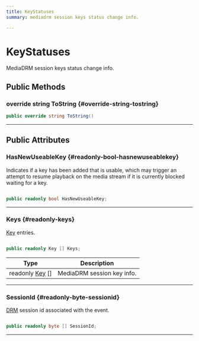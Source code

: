 ```yaml
---
title: KeyStatuses
summary: mediadrm session keys status change info. 

---
```


# KeyStatuses




MediaDRM session keys status change info.   





## Public Methods

### override string ToString {#override-string-tostring}

```csharp
public override string ToString()
```






-----------

## Public Attributes

### HasNewUseableKey {#readonly-bool-hasnewuseablekey}

Indicates if a key has been added that is usable, which may trigger an attempt to resume playback on the media stream if it is currently blocked waiting for a key. 

```csharp

public readonly bool HasNewUseableKey;

```






-----------

### Keys {#readonly-keys}

[Key](/unity-api/api/UnityEngine.XR.MagicLeap/MLMedia/Player/Track/DRM/UnityEngine.XR.MagicLeap.MLMedia.Player.Track.DRM.Key.md) entries. 

```csharp

public readonly Key [] Keys;

```

| Type | Description  | 
|--|--|
| readonly [Key](/unity-api/api/UnityEngine.XR.MagicLeap/MLMedia/Player/Track/DRM/UnityEngine.XR.MagicLeap.MLMedia.Player.Track.DRM.Key.md) [] | MediaDRM session key info.  |





-----------

### SessionId {#readonly-byte-sessionid}

[DRM](/unity-api/api/UnityEngine.XR.MagicLeap/MLMedia/Player/Track/DRM/UnityEngine.XR.MagicLeap.MLMedia.Player.Track.DRM.md) session id associated with the event. 

```csharp

public readonly byte [] SessionId;

```






-----------

